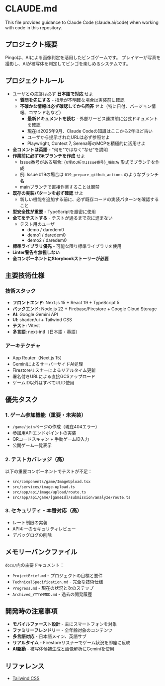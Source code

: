 # CLAUDE.md

This file provides guidance to Claude Code (claude.ai/code) when working with code in this repository.

## プロジェクト概要

Pingoは、AIによる画像判定を活用したビンゴゲームです。
プレイヤーが写真を撮影し、AIが被写体を判定してビンゴを楽しめるシステムです。

## プロジェクトルール

- ユーザとの応答は必ず **日本語で対応** せよ
  - **質問を先にする** - 指示が不明確な場合は実装前に確認
  - **不確かな情報は必ず確認してから回答** せよ（特に日付、バージョン情報、コマンド名など）
    - **最新ドキュメントを読む** - 外部サービス連携前に公式ドキュメントを確認
    - 現在は2025年9月、Claude Codeの知識はここから2年ほど古い
    - ユーザから提示されたURLは必ず参照せよ
    - Playwright, Context 7, Serena等のMCPを積極的に活用せよ
- **全コメントは英語** - "何を"ではなく"なぜ"を説明
- **作業前に必ずGitブランチを作成** せよ
  - Issue番号がある場合: `{0埋め3桁のIssue番号}_機能名` 形式でブランチを作成
  - 例: Issue #19の場合は `019_prepare_github_actions` のようなブランチ名
  - mainブランチで直接作業することは厳禁
- **既存の実装パターンを必ず確認** せよ
  - 新しい機能を追加する前に、必ず既存コードの実装パターンを確認すること
- **型安全性が重要** - TypeScriptを厳密に使用
- **全てをテストする** - テストが通るまで次に進まない
  - テスト用のユーザ
    - demo / daredem0
    - demo1 / daredem0
    - demo2 / daredem0
- **標準ライブラリ優先** - 可能な限り標準ライブラリを使用
- **Linter警告を無視しない**
- **全コンポーネントにStorybookストーリーが必要**

## 主要技術仕様

### 技術スタック

- **フロントエンド**: Next.js 15 + React 19 + TypeScript 5
- **バックエンド**: Node.js 22 + Firebase/Firestore + Google Cloud Storage  
- **AI**: Google Gemini API
- **UI**: shadcn/ui + Tailwind CSS
- **テスト**: Vitest
- **多言語**: next-intl（日本語・英語）

### アーキテクチャ

- App Router（Next.js 15）
- GeminiによるサーバーサイドAI処理
- Firestoreリスナーによるリアルタイム更新
- 署名付きURLによる直接GCSアップロード
- ゲームID以外はすべてULID使用

## 優先タスク

### 1. ゲーム参加機能（重要・未実装）

- `/game/join`ページの作成（現在404エラー）
- 参加用APIエンドポイントの実装
- QRコードスキャン + 手動ゲームID入力
- 公開ゲーム一覧表示

### 2. テストカバレッジ（高）

以下の重要コンポーネントでテストが不足：

- `src/components/game/ImageUpload.tsx`
- `src/services/image-upload.ts`
- `src/app/api/image/upload/route.ts`
- `src/app/api/game/[gameId]/submission/analyze/route.ts`

### 3. セキュリティ・本番対応（高）

- レート制限の実装
- APIキーのセキュリティレビュー
- デバッグログの削除

## メモリーバンクファイル

`docs/`内の主要ドキュメント：

- `ProjectBrief.md` - プロジェクトの目標と要件
- `TechnicalSpecification.md` - 完全な技術仕様  
- `Progress.md` - 現在の状況と次のステップ
- `Archived_YYYYMMDD.md` - 過去の開発履歴

## 開発時の注意事項

- **モバイルファースト設計** - 主にスマートフォンを対象
- **ファミリーフレンドリー** - 全年齢対象のコンテンツ
- **多言語対応** - 日本語メイン、英語サブ
- **リアルタイム** - Firestoreリスナーでゲーム状況を即座に反映
- **AI駆動** - 被写体候補生成と画像解析にGeminiを使用

## リファレンス

- [Tailwind CSS](https://tailwindcss.com/docs/installation/using-vite)
